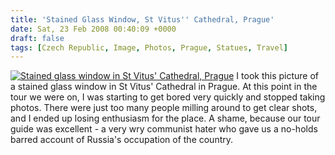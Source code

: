 ```yaml
---
title: 'Stained Glass Window, St Vitus'' Cathedral, Prague'
date: Sat, 23 Feb 2008 00:40:09 +0000
draft: false
tags: [Czech Republic, Image, Photos, Prague, Statues, Travel]
---
```


[![Stained glass window in St Vitus' Cathedral, Prague](http://gerard.interwebworld.co.uk/files/2008/02/stained-glass-st-vitus.jpg)](http://gerard.interwebworld.co.uk/files/2008/02/stained-glass-st-vitus.jpg) I took this picture of a stained glass window in St Vitus' Cathedral in Prague. At this point in the tour we were on, I was starting to get bored very quickly and stopped taking photos. There were just too many people milling around to get clear shots, and I ended up losing enthusiasm for the place. A shame, because our tour guide was excellent - a very wry communist hater who gave us a no-holds barred account of Russia's occupation of the country.